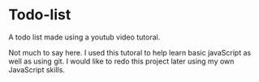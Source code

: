 # Todo-list

A todo list made using a youtub video tutoral. 

Not much to say here. I used this tutoral to help learn basic javaScript as well as using git.
I would like to redo this project later using my own JavaScript skills.
